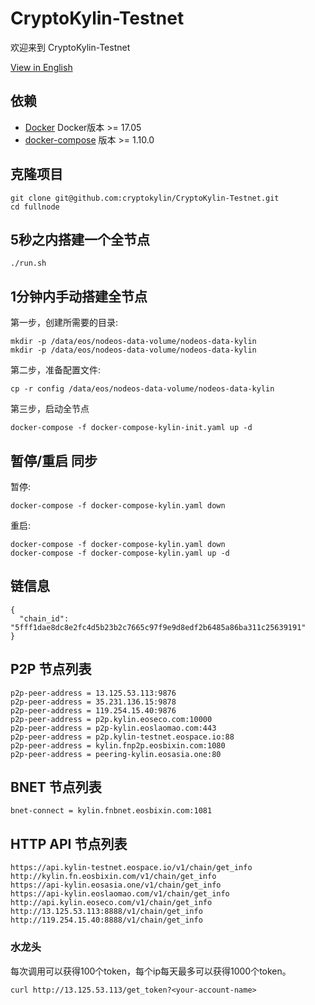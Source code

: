 # CryptoKylin-Testnet

欢迎来到 CryptoKylin-Testnet

[View in English](README.md)

## 依赖

- [Docker](https://docs.docker.com) Docker版本 >= 17.05
- [docker-compose](https://docs.docker.com/compose/) 版本 >= 1.10.0

## 克隆项目

```
git clone git@github.com:cryptokylin/CryptoKylin-Testnet.git
cd fullnode
```

## 5秒之内搭建一个全节点

```
./run.sh
```

## 1分钟内手动搭建全节点

第一步，创建所需要的目录:

```
mkdir -p /data/eos/nodeos-data-volume/nodeos-data-kylin
mkdir -p /data/eos/nodeos-data-volume/nodeos-data-kylin
```

第二步，准备配置文件:

```
cp -r config /data/eos/nodeos-data-volume/nodeos-data-kylin
```

第三步，启动全节点

```
docker-compose -f docker-compose-kylin-init.yaml up -d
```

## 暂停/重启 同步

暂停:

```
docker-compose -f docker-compose-kylin.yaml down
```

重启:

```
docker-compose -f docker-compose-kylin.yaml down
docker-compose -f docker-compose-kylin.yaml up -d
```
## 链信息

```
{
  "chain_id": "5fff1dae8dc8e2fc4d5b23b2c7665c97f9e9d8edf2b6485a86ba311c25639191"
}
```

## P2P 节点列表

```
p2p-peer-address = 13.125.53.113:9876
p2p-peer-address = 35.231.136.15:9878
p2p-peer-address = 119.254.15.40:9876
p2p-peer-address = p2p.kylin.eoseco.com:10000
p2p-peer-address = p2p-kylin.eoslaomao.com:443
p2p-peer-address = p2p.kylin-testnet.eospace.io:88
p2p-peer-address = kylin.fnp2p.eosbixin.com:1080
p2p-peer-address = peering-kylin.eosasia.one:80

```

## BNET 节点列表

```
bnet-connect = kylin.fnbnet.eosbixin.com:1081
```

## HTTP API 节点列表

```
https://api.kylin-testnet.eospace.io/v1/chain/get_info
http://kylin.fn.eosbixin.com/v1/chain/get_info
https://api-kylin.eosasia.one/v1/chain/get_info
https://api-kylin.eoslaomao.com/v1/chain/get_info
http://api.kylin.eoseco.com/v1/chain/get_info
http://13.125.53.113:8888/v1/chain/get_info
http://119.254.15.40:8888/v1/chain/get_info
```

### 水龙头
每次调用可以获得100个token，每个ip每天最多可以获得1000个token。
``` 
curl http://13.125.53.113/get_token?<your-account-name>
```
